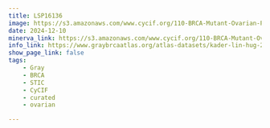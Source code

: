 ```yaml
---
title: LSP16136
image: https://s3.amazonaws.com/www.cycif.org/110-BRCA-Mutant-Ovarian-Precursors/LSP16136/LSP16136.png
date: 2024-12-10
minerva_link: https://s3.amazonaws.com/www.cycif.org/110-BRCA-Mutant-Ovarian-Precursors/LSP16136/index.html
info_link: https://www.graybrcaatlas.org/atlas-datasets/kader-lin-hug-2024/
show_page_link: false
tags:
    - Gray
    - BRCA
    - STIC
    - CyCIF
    - curated
    - ovarian

---
```

